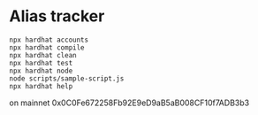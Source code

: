 # Alias tracker

```shell
npx hardhat accounts
npx hardhat compile
npx hardhat clean
npx hardhat test
npx hardhat node
node scripts/sample-script.js
npx hardhat help
```
on mainnet
0x0C0Fe672258Fb92E9eD9aB5aB008CF10f7ADB3b3